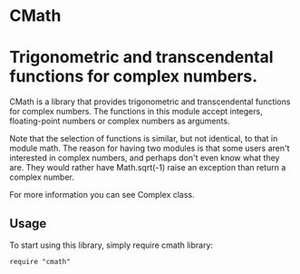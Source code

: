 # CMath

# Trigonometric and transcendental functions for complex numbers.

CMath is a library that provides trigonometric and transcendental functions
for complex numbers. The functions in this module accept integers,
floating-point numbers or complex numbers as arguments.

Note that the selection of functions is similar, but not identical, to that in
module math. The reason for having two modules is that some users aren't
interested in complex numbers, and perhaps don't even know what they are. They
would rather have Math.sqrt(-1) raise an exception than return a complex
number.

For more information you can see Complex class.

## Usage

To start using this library, simply require cmath library:

    require "cmath"